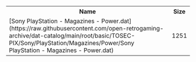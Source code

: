 <table>
<tr><th>Name</th><th>Size</th></tr>
<tr><td>
[Sony PlayStation - Magazines - Power.dat](https://raw.githubusercontent.com/open-retrogaming-archive/dat-catalog/main/root/basic/TOSEC-PIX/Sony/PlayStation/Magazines/Power/Sony PlayStation - Magazines - Power.dat)
</td><td>1251</td></tr>
</table>
